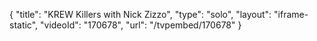 {
    "title": "KREW Killers with Nick Zizzo",
    "type": "solo",
    "layout": "iframe-static",
    "videoId": "170678",
    "url": "\/tvpembed\/170678"
}